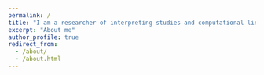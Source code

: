 ```yaml
---
permalink: /
title: "I am a researcher of interpreting studies and computational linguistics. I got my PhD in Translation from the University of Hong Kong and master’s in conference interpreting from Beijing Foreign Studies University (Běiwài)."
excerpt: "About me"
author_profile: true
redirect_from: 
  - /about/
  - /about.html
---
```

